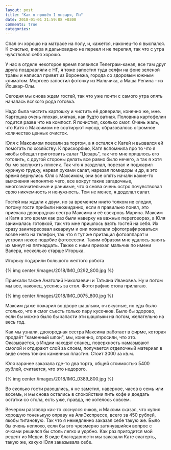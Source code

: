 ```yaml
---
layout: post
title: "Как я провёл 1 января, Пн"
date: 2018-01-01 21:59:08 +0300
comments: true
categories: 
---
```

Спал оч хорошо на матрасе на полу, и, кажется, наконец-то я выспался. К счастью, вчера я дальновидно не переел и не перепил, так что с утра чувствовал себя хорошо.

У нас в отделе некоторое время появился Телеграм-канал, все там друг друга поздравляли с НГ, я тоже запостил туда селфи на фоне зеленой травы и написал привет из Воронежа, города со здоровым южным климатом. Моргоев запостил фоточку из Нальчика, а Маша Репина - из Йошкар-Олы.

Сегодня мы снова ждем гостей, так что уже почти с самого утра опять началась всякого рода готовка.

Надо была чистить картошку и чистить её доверили, конечно же, мне. Картошка очень плохая, мягкая, как будто ватная. Половина картофелин годится разве что на компост. Я почистил, сколько смог. Очень жаль, что Катя с Максимом не сортируют мусор, образовалось огромное количество ценных очисток.

Юля с Максимом поехали за тортом, а я остался с Катей и вызвался ей помогать по хозяйству. К прискорбию, Катя вспомнила про то что я якобы обещал приготовить салат "Цезарь", так что мне пришлось его готовить, с другой стороны делать все равно было нечего, а так я хотя бы мо заслужить плюсик. Так что я разделал, порезал и поджарил куриную грудку, нарвал руками салат, нарезал помидоры и др, в это время вернулись Юля с Максимом, они все опять начали какие-то выяснения непонятно чего, все вокруг такие загадочные, многозначительные и ранимые, что я снова очень остро почувствовал свою никчемность и ненужность. Тем не менее, я доделал салат.

Гостей мы ждали к двум, но за временем никто толком не следил, потому гости прибыли неожиданно, если я правильно понял, это приехала двоюродная сестра Максима и её свекровь Марина. Максим и Катя в это время как раз были наверху на важных переговорах, а Юля занималась готовкой, так что мне пришлось взять гостей на себя. Их сразу заинтересовал аквариум и они пожелали сфотографироваться возле него на телефон, так что я тут же притащил фотоаппарат и устроил некое подобие фотосессии. Таким образом мне удалось занять их минут на пятнадцать. Также с ними приехал мальчик по имени Валера, несколько старше Игорька.

Игорьку подарили большого желтого робота

{% img center /images/2018/IMG_0292_800.jpg %}

Приехали также Анатолий Николаевич и Татьяна Ивановна. Ну и потом мы все, наконец, уселись за стол. Фотографию стола прилагаю. 

{% img center /images/2018/IMG_0075_800.jpg %}

Максим даже пожарил во дворе шашлыки, оч вкусные, но еды было столько, что я смог съесть только пару кусочков. Было бы здорово, если бы можно было бы запасти эти шашлыки на потом, желательно на весь год.

Как мы узнали, двоюродная сестра Максима работает в фирме, которая продаёт "каменный шпон", мы, конечно, спросили, что это. Оказывается, в Индии находят сланец, поверхность намазывают смолой и отдирают слой за слоем, получается отделочный материал в виде очень тонких каменных пластин. Стоит 3000 за кв.м.

Юля заранее заказала где-то два торта, общей стоимостью 5400 рублей, считается, что это недорого.

{% img center /images/2018/IMG_0389_800.jpg %}

Во сколько гости разошлись, я не заметил, наверное, часов в семь или восемь, и мы снова остались в спокойствии пить кофе и доедать остатки со стола, есть уже, правда, не хотелось совсем.

Вечером разговор как-то коснулся очков, и Максим сказал, что купил хорошую тоненькую оправу на АлиЭкспрессе, всего за 450 рублей, якобы титановую. Так что я немедленно заказал себе такую же. Было бы очень неплохо, если бы это чрезмерно затянувшийся вопрос с очками решился бы столь легко и удобно. Как раз пригодится мой рецепт из Медси. В виде благодарности мы заказали Кате скатерть, такую же, какую Юля заказывала себе.